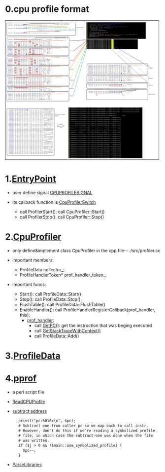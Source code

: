# 0.cpu profile format
![cpu profile format](./docs/cpu_profiler_file_format.jpg)


# 1.[EntryPoint](./src/profiler.cc)

* user define signal [CPUPROFILESIGNAL](./src/profiler.cc#L202TL206)

* its callback function is [CpuProfilerSwitch](./src/profiler.cc#L145)
    * call ProfilerStart\(\): call CpuProfiler::Start\(\)
    * call ProfilerStop\(\): call CpuProfiler::Stop\(\)

# 2.[CpuProfiler](./src/profiler.cc)

* only define&implement class CpuProfiler in the cpp file\-\- ./src/profiler.cc

* important members:
    * ProfileData   collector_;
    * ProfileHandlerToken\* prof_handler_token_;

* important funcs:
    * Start\(\): call ProfileData::Start\(\)
    * Stop\(\): call ProfileData::Stop\(\)
    * FlushTable\(\): call ProfileData::FlushTable\(\)
    * EnableHandler\(\): call ProfileHandlerRegisterCallback\(prof_handler, this\);
        * [prof_handler](./src/profiler.cc#L336TL377):
            * call [GetPC\(\)](./src/getpc.h#L138TL156): get the instruction that was beging executed 
            * call [GetStackTraceWithContext\(\)](./src/stacktrace.cc#L298)
            * call ProfileData::Add\(\)


# 3.[ProfileData](./src/profiledata.cc)


# 4.[pprof](./src/pprof)

* a perl script file

* [ReadCPUProfile](./src/pprof#L3964)

* [subtract address](./src/pprof#L4014TL4021)
```
      printf("pc:%016x\n", $pc);
      # Subtract one from caller pc so we map back to call instr.
      # However, don't do this if we're reading a symbolized profile
      # file, in which case the subtract-one was done when the file
      # was written.
      if ($j > 0 && !$main::use_symbolized_profile) {
        $pc--;
      }
```

* [ParseLibraries](./src/pprof#L4506)



